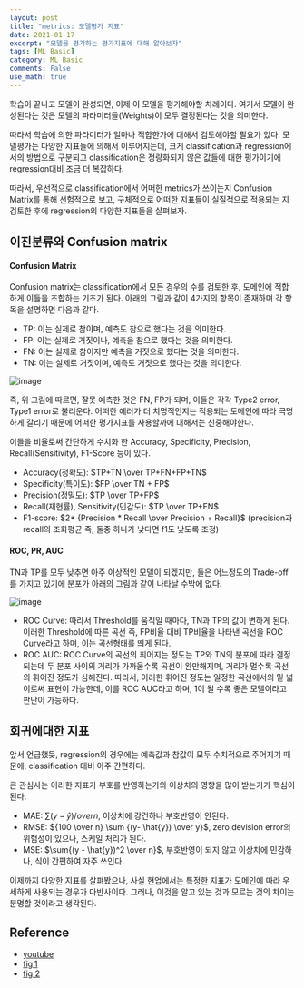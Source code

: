 ```yaml
---
layout: post
title: "metrics: 모델평가 지표"
date: 2021-01-17
excerpt: "모델을 평가하는 평가지표에 대해 알아보자"
tags: [ML Basic]
category: ML Basic
comments: False
use_math: true
---
```


학습이 끝나고 모델이 완성되면, 이제 이 모델을 평가해야할 차례이다. 여기서 모델이 완성된다는 것은 모델의 파라미터들(Weights)이 모두 결정된다는 것을 의미한다. 

따라서 학습에 의한 파라미터가 얼마나 적합한가에 대해서 검토해야할 필요가 있다. 모델평가는 다양한 지표들에 의해서 이루어지는데, 크게 classification과 regression에서의 방법으로 구분되고 classification은 정량화되지 않은 값들에 대한 평가이기에 regression대비 조금 더 복잡하다.

따라서, 우선적으로 classification에서 어떠한 metrics가 쓰이는지 Confusion Matrix를 통해 선험적으로 보고, 구체적으로 어떠한 지표들이 실질적으로 적용되는 지 검토한 후에 regression의 다양한 지표들을 살펴보자.

## 이진분류와 Confusion matrix
#### Confusion Matrix
Confusion matrix는 classification에서 모든 경우의 수를 검토한 후, 도메인에 적합하게 이들을 조합하는 기초가 된다. 아래의 그림과 같이 4가지의 항목이 존재하며 각 항목을 설명하면 다음과 같다.
* TP: 이는 실제로 참이며, 예측도 참으로 했다는 것을 의미한다.
* FP: 이는 실제로 거짓이나, 예측을 참으로 했다는 것을 의미한다.
* FN: 이는 실제로 참이지만 예측을 거짓으로 했다는 것을 의미한다.
* TN: 이는 실제로 거짓이며, 예측도 거짓으로 했다는 것을 의미한다.

![image](https://user-images.githubusercontent.com/49096513/104833717-257f0f00-58de-11eb-8a59-c6591faf8832.png)

즉, 위 그림에 따르면, 잘못 예측한 것은 FN, FP가 되며, 이들은 각각 Type2 error, Type1 error로 불리운다.
어떠한 에러가 더 치명적인지는 적용되는 도메인에 따라 극명하게 갈리기 때문에 어떠한 평가지표를 사용할까에 대해서는 신중해야한다.

이들을 비율로써 간단하게 수치화 한 Accuracy, Specificity, Precision, Recall(Sensitivity), F1-Score 등이 있다.

* Accuracy(정확도): $TP+TN \over TP+FN+FP+TN$
* Specificity(특이도): $FP \over TN + FP$
* Precision(정밀도): $TP \over TP+FP$
* Recall(재현률), Sensitivity(민감도): $TP \over TP+FN$
* F1-score: $2* {Precision * Recall \over Precision + Recall}$ (precision과 recall의 조화평균 즉, 둘중 하나가 낮다면 f1도 낮도록 조정) 

#### ROC, PR, AUC
TN과 TP를 모두 낮추면 아주 이상적인 모델이 되겠지만, 둘은 어느정도의 Trade-off를 가지고 있기에 분포가 아래의 그림과 같이 나타날 수밖에 없다.

![image](https://user-images.githubusercontent.com/49096513/104834148-ec946980-58e0-11eb-82b5-bdf357a443cd.png)

* ROC Curve: 따라서 Threshold를 움직일 때마다, TN과 TP의 값이 변하게 된다. 이러한 Threshold에 따른 곡선 즉, FP비율 대비 TP비율을 나타낸 곡선을 ROC Curve라고 하며, 이는 곡선형태를 띄게 된다. 
* ROC AUC: ROC Curve의 곡선의 휘어지는 정도는 TP와 TN의 분포에 따라 결정되는데 두 분포 사이의 거리가 가까울수록 곡선이 완만해지며, 거리가 멀수록 곡선의 휘어진 정도가 심해진다. 따라서, 이러한 휘어진 정도는 일정한 곡선에서의 밑 넓이로써 표현이 가능한데, 이를 ROC AUC라고 하며, 1이 될 수록 좋은 모델이라고 판단이 가능하다.

## 회귀에대한 지표
앞서 언급했듯, regression의 경우에는 예측값과 참값이 모두 수치적으로 주어지기 때문에, classification 대비 아주 간편하다. 

큰 관심사는 이러한 지표가 부호를 반영하는가와 이상치의 영향을 많이 받는가가 핵심이 된다.

* MAE: $\sum {(y- \hat{y}) /over n}$, 이상치에 강건하나 부호반영이 안된다.
* RMSE: ${100 \over n} \sum {(y- \hat{y}) \over y}$, zero devision error의 위험성이 있으나, 스케일 처리가 된다.
* MSE: $\sum{(y - \hat{y})^2 \over n}$, 부호반영이 되지 않고 이상치에 민감하나, 식이 간편하여 자주 쓰인다.


이제까지 다양한 지표를 살펴봤으나, 사실 현업에서는 특정한 지표가 도메인에 따라 우세하게 사용되는 경우가 다반사이다. 그러나, 이것을 알고 있는 것과 모르는 것의 차이는 분명할 것이라고 생각된다.

## Reference
* [youtube](https://www.youtube.com/watch?v=O-AhNAU6WlY)
* [fig.1](https://glassboxmedicine.com/2019/02/17/measuring-performance-the-confusion-matrix/)
* [fig.2](http://arogozhnikov.github.io/2015/10/05/roc-curve.html)

